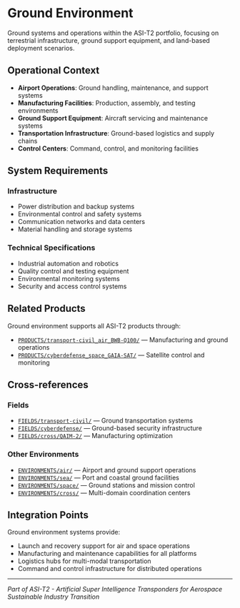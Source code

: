 # Ground Environment

Ground systems and operations within the ASI-T2 portfolio, focusing on terrestrial infrastructure, ground support equipment, and land-based deployment scenarios.

## Operational Context

- **Airport Operations**: Ground handling, maintenance, and support systems
- **Manufacturing Facilities**: Production, assembly, and testing environments
- **Ground Support Equipment**: Aircraft servicing and maintenance systems
- **Transportation Infrastructure**: Ground-based logistics and supply chains
- **Control Centers**: Command, control, and monitoring facilities

## System Requirements

### Infrastructure
- Power distribution and backup systems
- Environmental control and safety systems
- Communication networks and data centers
- Material handling and storage systems

### Technical Specifications
- Industrial automation and robotics
- Quality control and testing equipment
- Environmental monitoring systems
- Security and access control systems

## Related Products

Ground environment supports all ASI-T2 products through:
- [`PRODUCTS/transport-civil_air_BWB-Q100/`](../../PRODUCTS/transport-civil_air_BWB-Q100/) — Manufacturing and ground operations
- [`PRODUCTS/cyberdefense_space_GAIA-SAT/`](../../PRODUCTS/cyberdefense_space_GAIA-SAT/) — Satellite control and monitoring

## Cross-references

### Fields
- [`FIELDS/transport-civil/`](../../FIELDS/transport-civil/) — Ground transportation systems
- [`FIELDS/cyberdefense/`](../../FIELDS/cyberdefense/) — Ground-based security infrastructure
- [`FIELDS/cross/QAIM-2/`](../../FIELDS/cross/QAIM-2/) — Manufacturing optimization

### Other Environments
- [`ENVIRONMENTS/air/`](../Air/) — Airport and ground support operations
- [`ENVIRONMENTS/sea/`](../Sea/) — Port and coastal ground facilities
- [`ENVIRONMENTS/space/`](../Space/) — Ground stations and mission control
- [`ENVIRONMENTS/cross/`](../Cross/) — Multi-domain coordination centers

## Integration Points

Ground environment systems provide:
- Launch and recovery support for air and space operations
- Manufacturing and maintenance capabilities for all platforms
- Logistics hubs for multi-modal transportation
- Command and control infrastructure for distributed operations

---

*Part of ASI-T2 - Artificial Super Intelligence Transponders for Aerospace Sustainable Industry Transition*
